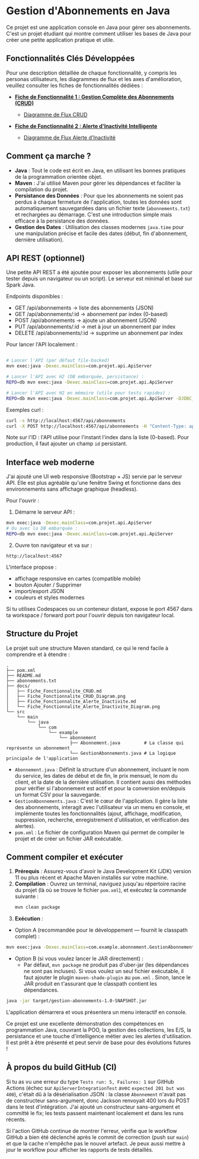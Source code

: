 # Gestion d'Abonnements en Java

Ce projet est une application console en Java pour gérer ses abonnements. C'est un projet étudiant qui montre comment utiliser les bases de Java pour créer une petite application pratique et utile.

## Fonctionnalités Clés Développées

Pour une description détaillée de chaque fonctionnalité, y compris les personas utilisateurs, les diagrammes de flux et les axes d'amélioration, veuillez consulter les fiches de fonctionnalités dédiées :

*   [**Fiche de Fonctionnalité 1 : Gestion Complète des Abonnements (CRUD)**](docs/Fiche_Fonctionnalite_CRUD.md)
    *   [Diagramme de Flux CRUD](docs/Fiche_Fonctionnalite_CRUD_Diagram.png)

*   [**Fiche de Fonctionnalité 2 : Alerte d'Inactivité Intelligente**](docs/Fiche_Fonctionnalite_Alerte_Inactivite.md)
    *   [Diagramme de Flux Alerte d'Inactivité](docs/Fiche_Fonctionnalite_Alerte_Inactivite_Diagram.png)

## Comment ça marche ?

*   **Java** : Tout le code est écrit en Java, en utilisant les bonnes pratiques de la programmation orientée objet.
*   **Maven** : J'ai utilisé Maven pour gérer les dépendances et faciliter la compilation du projet.
*   **Persistance des Données** : Pour que les abonnements ne soient pas perdus à chaque fermeture de l'application, toutes les données sont automatiquement sauvegardées dans un fichier texte (`abonnements.txt`) et rechargées au démarrage. C'est une introduction simple mais efficace à la persistance des données.
*   **Gestion des Dates** : Utilisation des classes modernes `java.time` pour une manipulation précise et facile des dates (début, fin d'abonnement, dernière utilisation).

## API REST (optionnel)

Une petite API REST a été ajoutée pour exposer les abonnements (utile pour tester depuis un navigateur ou un script). Le serveur est minimal et basé sur Spark Java.

Endpoints disponibles :
- GET  /api/abonnements        -> liste des abonnements (JSON)
- GET  /api/abonnements/:id    -> abonnement par index (0-based)
- POST /api/abonnements        -> ajoute un abonnement (JSON)
- PUT  /api/abonnements/:id    -> met à jour un abonnement par index
- DELETE /api/abonnements/:id  -> supprime un abonnement par index

Pour lancer l'API localement :
```bash

# Lancer l'API (par défaut file-backed)
mvn exec:java -Dexec.mainClass=com.projet.api.ApiServer

# Lancer l'API avec H2 (DB embarquée, persistance) :
REPO=db mvn exec:java -Dexec.mainClass=com.projet.api.ApiServer

# Lancer l'API avec H2 en mémoire (utile pour tests rapides) :
REPO=db mvn exec:java -Dexec.mainClass=com.projet.api.ApiServer -DJDBC_URL=jdbc:h2:mem:abos;DB_CLOSE_DELAY=-1
```

Exemples curl :
```bash
curl -s http://localhost:4567/api/abonnements
curl -X POST http://localhost:4567/api/abonnements -H "Content-Type: application/json" -d '@exemple.json'
```

Note sur l'ID : l'API utilise pour l'instant l'index dans la liste (0-based). Pour production, il faut ajouter un champ `id` persistant.

## Interface web moderne

J'ai ajouté une UI web responsive (Bootstrap + JS) servie par le serveur API. Elle est plus agréable qu'une fenêtre Swing et fonctionne dans des environnements sans affichage graphique (headless).

Pour l'ouvrir :
1. Démarre le serveur API :
```bash
mvn exec:java -Dexec.mainClass=com.projet.api.ApiServer
# Ou avec la DB embarquée :
REPO=db mvn exec:java -Dexec.mainClass=com.projet.api.ApiServer
```
2. Ouvre ton navigateur et va sur :
```
http://localhost:4567
```

L'interface propose :
- affichage responsive en cartes (compatible mobile)
- bouton Ajouter / Supprimer
- import/export JSON
- couleurs et styles modernes

Si tu utilises Codespaces ou un conteneur distant, expose le port 4567 dans ta workspace / forward port pour l'ouvrir depuis ton navigateur local.

## Structure du Projet

Le projet suit une structure Maven standard, ce qui le rend facile à comprendre et à étendre :

```
. 
├── pom.xml
├── README.md
├── abonnements.txt
├── docs/
│   ├── Fiche_Fonctionnalite_CRUD.md
│   ├── Fiche_Fonctionnalite_CRUD_Diagram.png
│   ├── Fiche_Fonctionnalite_Alerte_Inactivite.md
│   └── Fiche_Fonctionnalite_Alerte_Inactivite_Diagram.png
└── src
    └── main
        └── java
            └── com
                └── example
                    └── abonnement
                        ├── Abonnement.java         # La classe qui représente un abonnement
                        └── GestionAbonnements.java # La logique principale de l'application
```

*   `Abonnement.java` : Définit la structure d'un abonnement, incluant le nom du service, les dates de début et de fin, le prix mensuel, le nom du client, et la date de la dernière utilisation. Il contient aussi des méthodes pour vérifier si l'abonnement est actif et pour la conversion en/depuis un format CSV pour la sauvegarde.
*   `GestionAbonnements.java` : C'est le cœur de l'application. Il gère la liste des abonnements, interagit avec l'utilisateur via un menu en console, et implémente toutes les fonctionnalités (ajout, affichage, modification, suppression, recherche, enregistrement d'utilisation, et vérification des alertes).
*   `pom.xml` : Le fichier de configuration Maven qui permet de compiler le projet et de créer un fichier JAR exécutable.

## Comment compiler et exécuter

1.  **Prérequis** : Assurez-vous d'avoir le Java Development Kit (JDK) version 11 ou plus récent et Apache Maven installés sur votre machine.
2.  **Compilation** : Ouvrez un terminal, naviguez jusqu'au répertoire racine du projet (là où se trouve le fichier `pom.xml`), et exécutez la commande suivante :
    ```bash
    mvn clean package
    ```
3.  **Exécution** :

- Option A (recommandée pour le développement — fournit le classpath complet) :
```bash
mvn exec:java -Dexec.mainClass=com.example.abonnement.GestionAbonnements
```

- Option B (si vous voulez lancer le JAR directement) :
  - Par défaut, `mvn package` ne produit pas d'uber-jar (les dépendances ne sont pas incluses). Si vous voulez un seul fichier exécutable, il faut ajouter le plugin `maven-shade-plugin` au `pom.xml` . Sinon, lance le JAR produit en t'assurant que le classpath contient les dépendances.

```bash
java -jar target/gestion-abonnements-1.0-SNAPSHOT.jar
```

L'application démarrera et vous présentera un menu interactif en console.

Ce projet est une excellente démonstration des compétences en programmation Java, couvrant la POO, la gestion des collections, les E/S, la persistance et une touche d'intelligence métier avec les alertes d'utilisation. Il est prêt à être présenté et peut servir de base pour des évolutions futures !

## À propos du build GitHub (CI)

Si tu as vu une erreur du type `Tests run: 5, Failures: 1` sur GitHub Actions (échec sur `ApiServerIntegrationTest` avec `expected 201 but was 400`), c'était dû à la désérialisation JSON : la classe `Abonnement` n'avait pas de constructeur sans-argument, donc Jackson renvoyait 400 lors du POST dans le test d'intégration. J'ai ajouté un constructeur sans-argument et committé le fix; les tests passent maintenant localement et dans les runs récents.

Si l'action GitHub continue de montrer l'erreur, vérifie que le workflow GitHub a bien été déclenché après le commit de correction (push sur `main`) et que la cache n'empêche pas le nouvel artefact. Je peux aussi mettre à jour le workflow pour afficher les rapports de tests détaillés.
